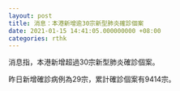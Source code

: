 ```yaml
---
layout: post
title: 消息：本港新增逾30宗新型肺炎確診個案
date: 2021-01-15 14:41:05.000000000 +08:00
categories: rthk
---
```


消息指，本港新增超過30宗新型肺炎確診個案。

昨日新增確診病例為29宗，累計確診個案有9414宗。
